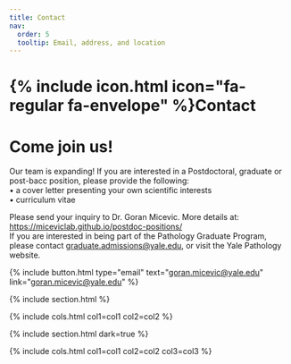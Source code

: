 ```yaml
---
title: Contact
nav:
  order: 5
  tooltip: Email, address, and location
---
```


# {% include icon.html icon="fa-regular fa-envelope" %}Contact

# Come join us!

Our team is expanding! If you are interested in a Postdoctoral, graduate or post-bacc position, please provide the following:<br>
•	a cover letter presenting your own scientific interests<br>
•	curriculum vitae<br>

Please send your inquiry to Dr. Goran Micevic. More details at: https://miceviclab.github.io/postdoc-positions/<br>
If you are interested in being part of the Pathology Graduate Program, please contact graduate.admissions@yale.edu, or visit the Yale Pathology website. 


{%
  include button.html
  type="email"
  text="goran.micevic@yale.edu"
  link="goran.micevic@yale.edu"
%}


{% include section.html %}


{% include cols.html col1=col1 col2=col2 %}

{% include section.html dark=true %}


{% include cols.html col1=col1 col2=col2 col3=col3 %}
